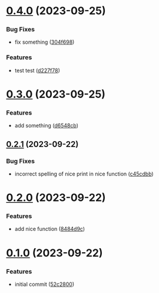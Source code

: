 # [0.4.0](https://github.com/Primdahl26/conventional-commit-test/compare/v0.3.0...v0.4.0) (2023-09-25)


### Bug Fixes

* fix something ([304f698](https://github.com/Primdahl26/conventional-commit-test/commit/304f698bfb88eaa2012a757f00c9a093620c6ced))


### Features

* test test ([d227f78](https://github.com/Primdahl26/conventional-commit-test/commit/d227f7805e6009acfe2dd8155812aa4480755973))



# [0.3.0](https://github.com/Primdahl26/conventional-commit-test/compare/v0.2.1...v0.3.0) (2023-09-25)


### Features

* add something ([d6548cb](https://github.com/Primdahl26/conventional-commit-test/commit/d6548cbe945fe3f7757abb9203dc65d085951b90))



## [0.2.1](https://github.com/Primdahl26/conventional-commit-test/compare/v0.2.0...v0.2.1) (2023-09-22)


### Bug Fixes

* incorrect spelling of nice print in nice function ([c45cdbb](https://github.com/Primdahl26/conventional-commit-test/commit/c45cdbbe72d4a716af81d175f35cb35290eb83bc))



# [0.2.0](https://github.com/Primdahl26/conventional-commit-test/compare/v0.1.0...v0.2.0) (2023-09-22)


### Features

* add nice function ([8484d9c](https://github.com/Primdahl26/conventional-commit-test/commit/8484d9cc7c9c05a73f2bb197a1b4a85dcf4e4752))



# [0.1.0](https://github.com/Primdahl26/conventional-commit-test/compare/52c2800b4f95bb041c76ac187dfc6c12cf008b86...v0.1.0) (2023-09-22)


### Features

* initial commit ([52c2800](https://github.com/Primdahl26/conventional-commit-test/commit/52c2800b4f95bb041c76ac187dfc6c12cf008b86))



